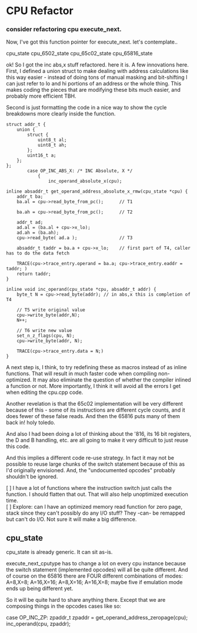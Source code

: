 # CPU Refactor

### consider refactoring cpu execute_next.

Now, I've got this function pointer for execute_next. let's contemplate..

cpu_state
  cpu_6502_state
  cpu_65c02_state
  cpu_65816_state

ok! So I got the inc abs,x stuff refactored. here it is. A few innovations here. First, I defined a union struct to make dealing with address calculations like this way easier - instead of doing tons of manual masking and bit-shifting I can just refer to lo and hi portions of an address or the whole thing. This makes coding the pieces that are modifying these bits much easier, and probably more efficient TBH.

Second is just formatting the code in a nice way to show the cycle breakdowns more clearly inside the function.

```
struct addr_t {
    union {
        struct {
            uint8_t al;
            uint8_t ah;
        };
        uint16_t a;
    };
};
        case OP_INC_ABS_X: /* INC Absolute, X */
            {
                inc_operand_absolute_x(cpu);

inline absaddr_t get_operand_address_absolute_x_rmw(cpu_state *cpu) {
    addr_t ba;
    ba.al = cpu->read_byte_from_pc();      // T1

    ba.ah = cpu->read_byte_from_pc();      // T2

    addr_t ad;
    ad.al = (ba.al + cpu->x_lo);
    ad.ah = (ba.ah);
    cpu->read_byte( ad.a );                // T3 

    absaddr_t taddr = ba.a + cpu->x_lo;    // first part of T4, caller has to do the data fetch

    TRACE(cpu->trace_entry.operand = ba.a; cpu->trace_entry.eaddr = taddr; )
    return taddr;
}

inline void inc_operand(cpu_state *cpu, absaddr_t addr) {
    byte_t N = cpu->read_byte(addr); // in abs,x this is completion of T4
    
    // T5 write original value
    cpu->write_byte(addr,N); 
    N++;
    
    // T6 write new value
    set_n_z_flags(cpu, N);
    cpu->write_byte(addr, N);

    TRACE(cpu->trace_entry.data = N;)
}
```

A next step is, I think, to try redefining these as macros instead of as inline functions. That will result in much faster code when compiling non-optimized. It may also eliminate the question of whether the compiler inlined a function or not. More importantly, I think it will avoid all the errors I get when editing the cpu.cpp code.

Another revelation is that the 65c02 implementation will be very different because of this - some of its instructions are different cycle counts, and it does fewer of these false reads. And then the 65816 puts many of them back in! holy toledo.

And also I had been doing a lot of thinking about the '816, its 16 bit registers, the D and B handling, etc. are all going to make it very difficult to just reuse this code.

And this implies a different code re-use strategy. In fact it may not be possible to reuse large chunks of the switch statement because of this as I'd originally envisioned. And, the "undocumented opcodes" probably shouldn't be ignored.

[ ] I have a lot of functions where the instruction switch just calls the function. I should flatten that out. That will also help unoptimized execution time.  
[ ] Explore: can I have an optimized memory read function for zero page, stack since they can't possibly do any I/O stuff? They -can- be remapped but can't do I/O. Not sure it will make a big difference.

## cpu_state

cpu_state is already generic. It can sit as-is.

execute_next_cputype has to change a lot on every cpu instance because the switch statement (implemented opcodes) will all be quite different. And of course on the 65816 there are FOUR different combinations of modes: A=8,X=8; A=16,X=16; A=8,X=16; A=16,X=8; maybe five if emulation mode ends up being different yet.

So it will be quite hard to share anything there. Except that we are composing things in the opcodes cases like so:

case OP_INC_ZP:
    zpaddr_t zpaddr = get_operand_address_zeropage(cpu);
    inc_operand(cpu, zpaddr);

